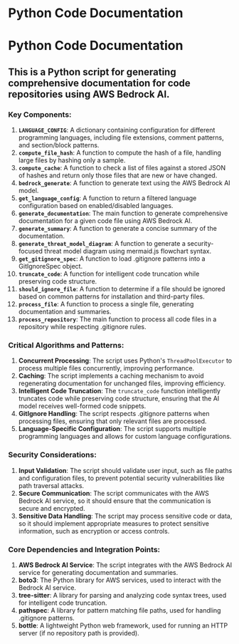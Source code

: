 # Python Code Documentation
# Python Code Documentation

## This is a Python script for generating comprehensive documentation for code repositories using AWS Bedrock AI.

### Key Components:

1. **`LANGUAGE_CONFIG`**: A dictionary containing configuration for different programming languages, including file extensions, comment patterns, and section/block patterns.
2. **`compute_file_hash`**: A function to compute the hash of a file, handling large files by hashing only a sample.
3. **`compute_cache`**: A function to check a list of files against a stored JSON of hashes and return only those files that are new or have changed.
4. **`bedrock_generate`**: A function to generate text using the AWS Bedrock AI model.
5. **`get_language_config`**: A function to return a filtered language configuration based on enabled/disabled languages.
6. **`generate_documentation`**: The main function to generate comprehensive documentation for a given code file using AWS Bedrock AI.
7. **`generate_summary`**: A function to generate a concise summary of the documentation.
8. **`generate_threat_model_diagram`**: A function to generate a security-focused threat model diagram using mermaid.js flowchart syntax.
9. **`get_gitignore_spec`**: A function to load .gitignore patterns into a GitIgnoreSpec object.
10. **`truncate_code`**: A function for intelligent code truncation while preserving code structure.
11. **`should_ignore_file`**: A function to determine if a file should be ignored based on common patterns for installation and third-party files.
12. **`process_file`**: A function to process a single file, generating documentation and summaries.
13. **`process_repository`**: The main function to process all code files in a repository while respecting .gitignore rules.

### Critical Algorithms and Patterns:

1. **Concurrent Processing**: The script uses Python's `ThreadPoolExecutor` to process multiple files concurrently, improving performance.
2. **Caching**: The script implements a caching mechanism to avoid regenerating documentation for unchanged files, improving efficiency.
3. **Intelligent Code Truncation**: The `truncate_code` function intelligently truncates code while preserving code structure, ensuring that the AI model receives well-formed code snippets.
4. **GitIgnore Handling**: The script respects .gitignore patterns when processing files, ensuring that only relevant files are processed.
5. **Language-Specific Configuration**: The script supports multiple programming languages and allows for custom language configurations.

### Security Considerations:

1. **Input Validation**: The script should validate user input, such as file paths and configuration files, to prevent potential security vulnerabilities like path traversal attacks.
2. **Secure Communication**: The script communicates with the AWS Bedrock AI service, so it should ensure that the communication is secure and encrypted.
3. **Sensitive Data Handling**: The script may process sensitive code or data, so it should implement appropriate measures to protect sensitive information, such as encryption or access controls.

### Core Dependencies and Integration Points:

1. **AWS Bedrock AI Service**: The script integrates with the AWS Bedrock AI service for generating documentation and summaries.
2. **boto3**: The Python library for AWS services, used to interact with the Bedrock AI service.
3. **tree-sitter**: A library for parsing and analyzing code syntax trees, used for intelligent code truncation.
4. **pathspec**: A library for pattern matching file paths, used for handling .gitignore patterns.
5. **bottle**: A lightweight Python web framework, used for running an HTTP server (if no repository path is provided).